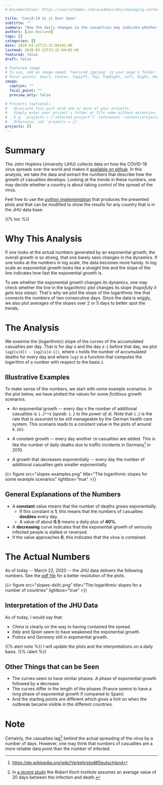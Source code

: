 ```yaml
---
# Documentation: https://sourcethemes.com/academic/docs/managing-content/

title: "Covid-19 Is it Over Soon"
subtitle: ""
summary: "How the daily changes in the casualties may indicate whether the virus is on the decline."
authors: [Jan Heiland]
tags: []
categories: []
date: 2020-03-22T13:22:04+01:00
lastmod: 2020-03-22T13:22:04+01:00
featured: false
draft: false

# Featured image
# To use, add an image named `featured.jpg/png` to your page's folder.
# Focal points: Smart, Center, TopLeft, Top, TopRight, Left, Right, BottomLeft, Bottom, BottomRight.
image:
  caption: ""
  focal_point: ""
  preview_only: false

# Projects (optional).
#   Associate this post with one or more of your projects.
#   Simply enter your project's folder or file name without extension.
#   E.g. `projects = ["internal-project"]` references `content/project/deep-learning/index.md`.
#   Otherwise, set `projects = []`.
projects: []
---
```


# Summary

The John Hopkins University (JHU) collects data on how the COVID-19 virus
spreads over the world and makes it [available on
github](https://github.com/CSSEGISandData/COVID-19). In this analysis, we take
the data and extract the numbers that describe how the growth of casualties
develops. Looking at the trends in these numbers, one may decide whether a
country is about taking control of the spread of the virus.

Feel free to use the [*python*
implementation](https://github.com/highlando/covid-over-any-time-soon) that
produces the presented plots and that can be modified to show the results for
any country that is in the JHU data base.

{{% toc %}}

# Why This Analysis

If one looks at the actual numbers generated by an exponential growth, the
overall growth is so strong, that one barely sees changes in the dynamics. If
one looks at the numbers in log scale, the data becomes more handy. In log scale
an exponential growth looks like a straight line and the slope of the line
indicates how fast the exponential growth is.

To see whether the exponential growth changes its dynamics, one may check
whether the line in the logarithmic plot changes its slope (*hopefully it gets
less steep*). That's why we plot the slope of the logarithmic line that connects
the numbers of two consecutive days. Since the data is wiggly, we also plot
averages of the slopes over 2 or 5 days to better spot the trends.

# The Analysis

We examine the (logarithmic) slope of the curves of the accumulated casualties
per day.  That is for day `d` and the day `d-1` before that day, we plot `log2(x[d]) -
log2(x[d-1])`, where `x` holds the number of accumulated deaths for every day
and where `log2` is a function that computes the logarithm of a number with
respect to the basis `2`.


## Illustrative Examples

To make sense of the numbers, we start with some example scenarios. In the plot
below, we have plotted the values for some *fictitious* growth scenarios.

 * An exponential growth -- every day `d` the number of additional casualties is
   `1.2**d` (*speak: `1.2` to the power of `d`*). Note that `1.2` is the rate that is
   assumed to be still manageable by the German health care system. This
   scenario leads to a constant value in the plots of around `0.263`.

 * A constant growth -- every day another `10` casualties are added. This is
   like the number of daily deaths due to traffic incidents in Germany[^1] in 2010.

 * A growth that decreases exponentially -- every day the number of additional
   casualties gets smaller exponentially.

{{< figure src="slopes-examples.png" title="The logarithmic slopes for some example scenarios" lightbox="true" >}}

## General Explanations of the Numbers

 * A **constant** value means that the number of deaths grows exponentially. 
   * If this constant is **1**, this means that the numbers of casualties
     **doubles** every day.
   * A value of about **0.5** means a daily plus of **40%**.
 * A **decreasing** curve indicates that the exponential growth of seriously
   infected people is stalled or reversed.
 * If the value approaches **0**, this indicates that the virus is contained.
 
# The Actual Numbers

As of today -- March 22, 2020 -- the JHU data delivers the following numbers.
See the [pdf file](slopes-dsifc.pdf) for a better resolution of the plots.

{{< figure src="slopes-dsifc.png" title="The logarithmic slopes for a number of countries" lightbox="true" >}}

## Interpretation of the JHU Data

As of today, I would say that:

 * *China* is clearly on the way to having contained the spread.
 * *Italy* and *Spain* seem to have weakened the exponential growth.
 * *France* and *Germany* still in exponential growth.

{{% alert note %}}
I will update the plots and the interpretations on a daily basis.
{{% /alert  %}}

## Other Things that can be Seen

 * The curves seem to have similar phases. A phase of exponential growth
   followed by a decrease. 
 * The curves differ in the length of the phases (France seems to have a long
   phase of exponential growth if compared to Spain) 
 * And the starting points are different which gives a hint on when the outbreak
   became visible in the different countries.
 
# Note

Certainly, the casualties lag[^2] behind the actual spreading of the virus by a number of days. However, one may think that numbers of casualties are a more reliable data point than the number of infected.


[^1]: https://de.wikipedia.org/wiki/Verkehrstod#Deutschland
[^2]: In [a recent study](https://dx.doi.org/10.25646/6571.2) the *Robert Koch Institute* assumes an average value of 20 days between the infection and death.
